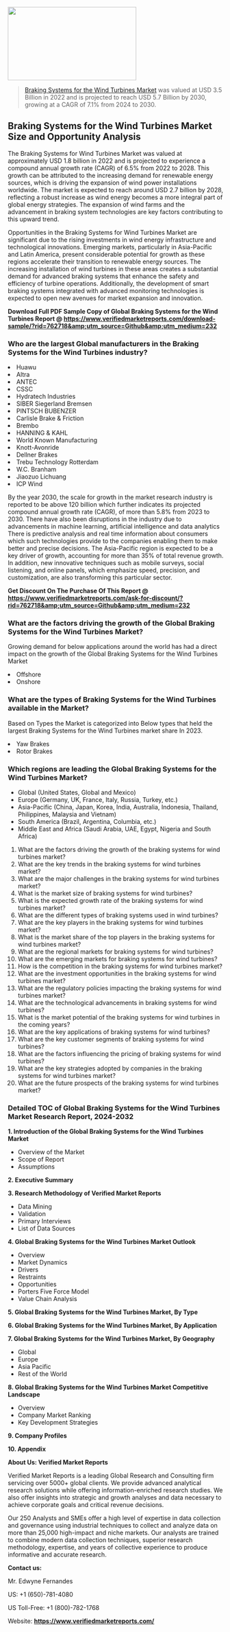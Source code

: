 
<img src="https://ffe5etoiles.com/wp-content/uploads/2024/12/MST1-300x171.png" alt="" width="300" height="171" class="alignnone size-medium wp-image-20088" /><blockquote><p><p><a href="https://www.verifiedmarketreports.com/download-sample/?rid=762718&utm_source=Github&utm_medium=232" target="_blank">Braking Systems for the Wind Turbines Market</a> was valued at USD 3.5 Billion in 2022 and is projected to reach USD 5.7 Billion by 2030, growing at a CAGR of 7.1% from 2024 to 2030.</p></blockquote><p><h2>Braking Systems for the Wind Turbines Market Size and Opportunity Analysis</h2><p>The Braking Systems for Wind Turbines Market was valued at approximately USD 1.8 billion in 2022 and is projected to experience a compound annual growth rate (CAGR) of 6.5% from 2022 to 2028. This growth can be attributed to the increasing demand for renewable energy sources, which is driving the expansion of wind power installations worldwide. The market is expected to reach around USD 2.7 billion by 2028, reflecting a robust increase as wind energy becomes a more integral part of global energy strategies. The expansion of wind farms and the advancement in braking system technologies are key factors contributing to this upward trend.</p><p>Opportunities in the Braking Systems for Wind Turbines Market are significant due to the rising investments in wind energy infrastructure and technological innovations. Emerging markets, particularly in Asia-Pacific and Latin America, present considerable potential for growth as these regions accelerate their transition to renewable energy sources. The increasing installation of wind turbines in these areas creates a substantial demand for advanced braking systems that enhance the safety and efficiency of turbine operations. Additionally, the development of smart braking systems integrated with advanced monitoring technologies is expected to open new avenues for market expansion and innovation.</p></p><p class=""><strong>Download Full PDF Sample Copy of Global Braking Systems for the Wind Turbines Report @ <a href="https://www.verifiedmarketreports.com/download-sample/?rid=762718&amp;utm_source=Github&amp;utm_medium=232" target="_blank">https://www.verifiedmarketreports.com/download-sample/?rid=762718&amp;utm_source=Github&amp;utm_medium=232</a></strong></p><h3 id="" class="">Who are the largest Global manufacturers in the Braking Systems for the Wind Turbines industry?</h3><p><li>Huawu</li><li> Altra</li><li> ANTEC</li><li> CSSC</li><li> Hydratech Industries</li><li> SIBER Siegerland Bremsen</li><li> PINTSCH BUBENZER</li><li> Carlisle Brake & Friction</li><li> Brembo</li><li> HANNING & KAHL</li><li> World Known Manufacturing</li><li> Knott-Avonride</li><li> Dellner Brakes</li><li> Trebu Technology Rotterdam</li><li> W.C. Branham</li><li> Jiaozuo Lichuang</li><li> ICP Wind</li></p><div class=""><div class="" dir="" data-message-author-role="" data-message-id="" data-message-model-slug=""><div class=""><div class=""><div class=""><div class="" dir="" data-message-author-role="" data-message-id="" data-message-model-slug=""><div class=""><div class=""><p>By the year 2030, the scale for growth in the market research industry is reported to be above 120 billion which further indicates its projected compound annual growth rate (CAGR), of more than 5.8% from 2023 to 2030. There have also been disruptions in the industry due to advancements in machine learning, artificial intelligence and data analytics There is predictive analysis and real time information about consumers which such technologies provide to the companies enabling them to make better and precise decisions. The Asia-Pacific region is expected to be a key driver of growth, accounting for more than 35% of total revenue growth. In addition, new innovative techniques such as mobile surveys, social listening, and online panels, which emphasize speed, precision, and customization, are also transforming this particular sector.</p><p><strong>Get Discount On The Purchase Of This Report @&nbsp; <a href="https://www.verifiedmarketreports.com/ask-for-discount/?rid=762718&amp;utm_source=Github&amp;utm_medium=232" target="_blank">https://www.verifiedmarketreports.com/ask-for-discount/?rid=762718&amp;utm_source=Github&amp;utm_medium=232</a></strong></p></div></div></div></div></div></div></div></div><h3 id="" class="">What are the factors driving the growth of the Global Braking Systems for the Wind Turbines Market?</h3><p id="" class="">Growing demand for below applications around the world has had a direct impact on the growth of the Global Braking Systems for the Wind Turbines Market</p><p id="" class=""><li>Offshore</li><li> Onshore</li></p><h3 id="" class="">What are the types of Braking Systems for the Wind Turbines available in the Market?</h3><p id="" class="">Based on Types the Market is categorized into Below types that held the largest Braking Systems for the Wind Turbines market share In 2023.</p><p id="" class=""><li>Yaw Brakes</li><li> Rotor Brakes</li></p><h3 id="" class="">Which regions are leading the Global Braking Systems for the Wind Turbines Market?</h3><ul><li>Global (United States, Global and Mexico)</li><li>Europe (Germany, UK, France, Italy, Russia, Turkey, etc.)</li><li>Asia-Pacific (China, Japan, Korea, India, Australia, Indonesia, Thailand, Philippines, Malaysia and Vietnam)</li><li>South America (Brazil, Argentina, Columbia, etc.)</li><li>Middle East and Africa (Saudi Arabia, UAE, Egypt, Nigeria and South Africa)</li></ul><p><ol> <li>What are the factors driving the growth of the braking systems for wind turbines market?</li> <li>What are the key trends in the braking systems for wind turbines market?</li> <li>What are the major challenges in the braking systems for wind turbines market?</li> <li>What is the market size of braking systems for wind turbines?</li> <li>What is the expected growth rate of the braking systems for wind turbines market?</li> <li>What are the different types of braking systems used in wind turbines?</li> <li>What are the key players in the braking systems for wind turbines market?</li> <li>What is the market share of the top players in the braking systems for wind turbines market?</li> <li>What are the regional markets for braking systems for wind turbines?</li> <li>What are the emerging markets for braking systems for wind turbines?</li> <li>How is the competition in the braking systems for wind turbines market?</li> <li>What are the investment opportunities in the braking systems for wind turbines market?</li> <li>What are the regulatory policies impacting the braking systems for wind turbines market?</li> <li>What are the technological advancements in braking systems for wind turbines?</li> <li>What is the market potential of the braking systems for wind turbines in the coming years?</li> <li>What are the key applications of braking systems for wind turbines?</li> <li>What are the key customer segments of braking systems for wind turbines?</li> <li>What are the factors influencing the pricing of braking systems for wind turbines?</li> <li>What are the key strategies adopted by companies in the braking systems for wind turbines market?</li> <li>What are the future prospects of the braking systems for wind turbines market?</li></ol></p><h3 id="" class="">Detailed TOC of Global Braking Systems for the Wind Turbines Market Research Report, 2024-2032</h3><p id="" class=""><strong>1. Introduction of the Global Braking Systems for the Wind Turbines Market</strong></p><ul><li>Overview of the Market</li><li>Scope of Report</li><li>Assumptions</li></ul><p id="" class=""><strong>2. Executive Summary</strong></p><p id="" class=""><strong>3. Research Methodology of&nbsp;Verified Market Reports</strong></p><ul><li>Data Mining</li><li>Validation</li><li>Primary Interviews</li><li>List of Data Sources</li></ul><p id="" class=""><strong>4. Global Braking Systems for the Wind Turbines Market Outlook</strong></p><ul><li>Overview</li><li>Market Dynamics</li><li>Drivers</li><li>Restraints</li><li>Opportunities</li><li>Porters Five Force Model</li><li>Value Chain Analysis</li></ul><p id="" class=""><strong>5. Global Braking Systems for the Wind Turbines Market, By&nbsp;Type</strong></p><p id="" class=""><strong>6. Global Braking Systems for the Wind Turbines Market, By Application</strong></p><p id="" class=""><strong>7. Global Braking Systems for the Wind Turbines Market, By Geography</strong></p><ul><li>Global</li><li>Europe</li><li>Asia Pacific</li><li>Rest of the World</li></ul><p id="" class=""><strong>8. Global Braking Systems for the Wind Turbines Market Competitive Landscape</strong></p><ul><li>Overview</li><li>Company Market Ranking</li><li>Key Development Strategies</li></ul><p id="" class=""><strong>9. Company Profiles</strong></p><p id="" class=""><strong>10. Appendix</strong></p><p id="" class=""><strong>About Us: Verified Market Reports</strong></p><p id="" class="">Verified Market Reports is a leading Global Research and Consulting firm servicing over 5000+ global clients. We provide advanced analytical research solutions while offering information-enriched research studies. We also offer insights into strategic and growth analyses and data necessary to achieve corporate goals and critical revenue decisions.</p><p id="" class="">Our 250 Analysts and SMEs offer a high level of expertise in data collection and governance using industrial techniques to collect and analyze data on more than 25,000 high-impact and niche markets. Our analysts are trained to combine modern data collection techniques, superior research methodology, expertise, and years of collective experience to produce informative and accurate research.</p><p id="" class=""><strong>Contact us:</strong></p><p id="" class="">Mr. Edwyne Fernandes</p><p id="" class="">US: +1 (650)-781-4080</p><p id="" class="">US Toll-Free: +1 (800)-782-1768</p><p id="" class="">Website: <a target="" data-test-app-aware-link=""><strong>https://www.verifiedmarketreports.com/</strong></a></p>
